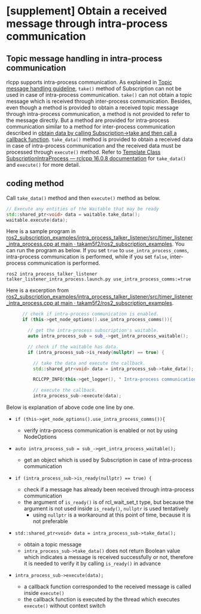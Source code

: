 # [supplement] Obtain a received message through intra-process communication

## Topic message handling in intra-process communication

rlcpp supports intra-process communication. As explained in [Topic message handling guideline](00-topic-message-handling.md), `take()` method of Subscription can not be used in case of intra-process communication. `take()` can not obtain a topic message which is received through inter-process communication. Besides, even though a method is provided to obtain a received topic message through intra-process communication, a method is not provided to refer to the message directly.
But a method are provided for intra-process communication similar to a method for inter-process communication described in [obtain data by calling Subscription->take and then call a callback function](../00-topic-message-handling/#3-obtain-data-by-calling-subscription-take-and-then-call-a-callback-function).
`take_data()` method is provided to obtain a received data in case of intra-process communication and the received data must be processed through `execute()` method.
Refer to [Template Class SubscriptionIntraProcess — rclcpp 16.0.8 documentation](http://docs.ros.org/en/humble/p/rclcpp/generated/classrclcpp_1_1experimental_1_1SubscriptionIntraProcess.html#_CPPv4N6rclcpp12experimental24SubscriptionIntraProcess9take_dataEv) for `take_data()` and `execute()` for more detail.

## coding method

Call `take_data()` method and then `execute()` method as below.

```c++
// Execute any entities of the Waitable that may be ready
std::shared_ptr<void> data = waitable.take_data();
waitable.execute(data);
```

Here is a sample program in [ros2_subscription_examples/intra_process_talker_listener/src/timer_listener_intra_process.cpp at main · takam5f2/ros2_subscription_examples](https://github.com/takam5f2/ros2_subscription_examples/blob/main/intra_process_talker_listener/src/timer_listener_intra_process.cpp).
You can run the program as below. If you set `true` to `use_intra_process_comms`, intra-process communication is performed, while if you set `false`, inter-process communication is performed.

```
ros2 intra_process_talker_listener talker_listener_intra_process.launch.py use_intra_process_comms:=true
```

Here is a excerption from [ros2_subscription_examples/intra_process_talker_listener/src/timer_listener_intra_process.cpp at main · takam5f2/ros2_subscription_examples](https://github.com/takam5f2/ros2_subscription_examples/blob/main/intra_process_talker_listener/src/timer_listener_intra_process.cpp).

```c++
      // check if intra-process communication is enabled.
      if (this->get_node_options().use_intra_process_comms()){

        // get the intra-process subscription's waitable.
        auto intra_process_sub = sub_->get_intra_process_waitable();

        // check if the waitable has data.
        if (intra_process_sub->is_ready(nullptr) == true) {

          // take the data and execute the callback.
          std::shared_ptr<void> data = intra_process_sub->take_data();

          RCLCPP_INFO(this->get_logger(), " Intra-process communication is performed.");

          // execute the callback.
          intra_process_sub->execute(data);
```
Below is explanation of above code one line by one.

* `if (this->get_node_options().use_intra_process_comms()){`
  - verify intra-process communication is enabled or not by using NodeOptions

* `auto intra_process_sub = sub_->get_intra_process_waitable();`
  - get an object which is used by Subscription in case of intra-process communication

* `if (intra_process_sub->is_ready(nullptr) == true) {`
  - check if a message has already been received through intra-process communication
  - the argument of `is_ready()` is of rcl_wait_set_t type, but because the argument is not used inside `is_ready()`, `nullptr` is used tentatively
    - using `nullptr` is a workaround at this point of time, because it is not preferable

* `std::shared_ptr<void> data = intra_process_sub->take_data();`
  - obtain a topic message
  - `intra_process_sub->take_data()` does not return Boolean value which indicates a message is received successfully or not, therefore it is needed to verify it by calling `is_ready()` in advance

* `intra_process_sub->execute(data);`
  - a callback function corresponded to the received message is called inside `execute()`
  - the callback function is executed by the thread which executes `execute()` without context switch
